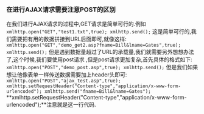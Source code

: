 ### 在进行AJAX请求需要注意POST的区别
在我们进行AJAX请求的过程中,GET请求是简单可行的.例如
`xmlhttp.open("GET","test1.txt",true);
xmlhttp.send();`
这是简单可行的,我们需要把有用的数据拼接到URL后面即可,就像这样:
`xmlhttp.open("GET","demo_get2.asp?fname=Bill&lname=Gates",true);
xmlhttp.send();`
但是遇到数据量超过了URL的承载量,我们就需要另外想想办法了,这个时候,我们要使用post请求
,但是post请求更加复杂,首先具体的格式如下:
`xmlhttp.open("POST","demo_post.asp",true);
xmlhttp.send();`
但是我们如果想让他像表单一样传送数据需要加上header头即可:
`xmlhttp.open("POST","ajax_test.asp",true);
xmlhttp.setRequestHeader("Content-type","application/x-www-form-urlencoded");
xmlhttp.send("fname=Bill&lname=Gates");`
**xmlhttp.setRequestHeader("Content-type","application/x-www-form-urlencoded");**注意就是这一行代码.
